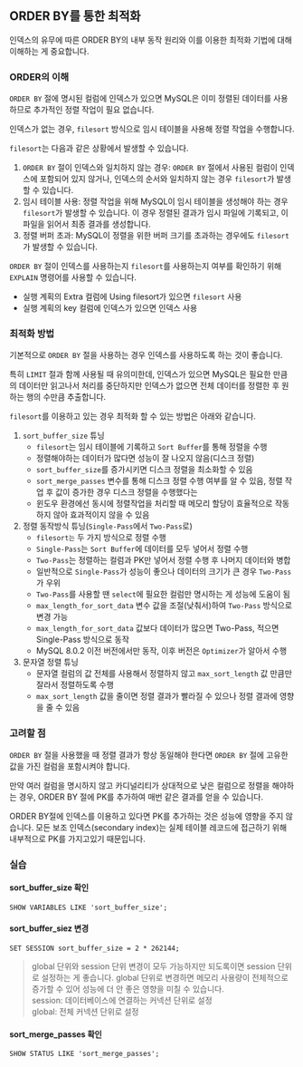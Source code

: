## ORDER BY를 통한 최적화

인덱스의 유무에 따른 ORDER BY의 내부 동작 원리와 이를 이용한 최적화 기법에 대해 이해하는 게 중요합니다.

### ORDER의 이해

`ORDER BY` 절에 명시된 컬럼에 인덱스가 있으면 MySQL은 이미 정렬된 데이터를 사용하므로 추가적인 정렬 작업이 필요 없습니다.

인덱스가 없는 경우, `filesort` 방식으로 임시 테이블을 사용해 정렬 작업을 수행합니다.

`filesort`는 다음과 같은 상황에서 발생할 수 있습니다.

1. `ORDER BY` 절이 인덱스와 일치하지 않는 경우: `ORDER BY` 절에서 사용된 컬럼이 인덱스에 포함되어 있지 않거나, 인덱스의 순서와 일치하지 않는 경우 `filesort`가 발생할 수 있습니다.
1. 임시 테이블 사용: 정렬 작업을 위해 MySQL이 임시 테이블을 생성해야 하는 경우 `filesort`가 발생할 수 있습니다. 이 경우 정렬된 결과가 임시 파일에 기록되고, 이 파일을 읽어서 최종 결과를 생성합니다.
1. 정렬 버퍼 초과: MySQL이 정렬을 위한 버퍼 크기를 초과하는 경우에도 `filesort`가 발생할 수 있습니다.

`ORDER BY` 절이 인덱스를 사용하는지 `filesort`를 사용하는지 여부를 확인하기 위해 `EXPLAIN` 명령어를 사용할 수 있습니다.

* 실행 계획의 Extra 컬럼에 Using filesort가 있으면 `filesort` 사용
* 실행 계획의 key 컬럼에 인덱스가 있으면 인덱스 사용

### 최적화 방법

기본적으로 `ORDER BY` 절을 사용하는 경우 인덱스를 사용하도록 하는 것이 좋습니다.

특히 `LIMIT` 절과 함께 사용될 때 유의미한데, 인덱스가 있으면 MySQL은 필요한 만큼의 데이터만 읽고나서 처리를 중단하지만 인덱스가 없으면 전체 데이터를 정렬한 후 원하는 행의 수만큼 추출합니다.

`filesort`를 이용하고 있는 경우 최적화 할 수 있는 방법은 아래와 같습니다.

1. `sort_buffer_size` 튜닝
   - `filesort`는 임시 테이블에 기록하고 `Sort Buffer`를 통해 정렬을 수행
   - 정렬해야하는 데이터가 많다면 성능이 잘 나오지 않음(디스크 정렬)
   - `sort_buffer_size`를 증가시키면 디스크 정렬을 최소화할 수 있음
   - `sort_merge_passes` 변수를 통해 디스크 정렬 수행 여부를 알 수 있음, 정렬 작업 후 값이 증가한 경우 디스크 정렬을 수행했다는 
   - 윈도우 환경에선 동시에 정렬작업을 처리할 때 메모리 할당이 효율적으로 작동하지 않아 효과적이지 않을 수 있음
2. 정렬 동작방식 튜닝(`Single-Pass`에서 `Two-Pass`로)
   - `filesort는` 두 가지 방식으로 정렬 수행
   - `Single-Pass`는 `Sort Buffer`에 데이터를 모두 넣어서 정렬 수행
   - `Two-Pass`는 정렬하는 컬럼과 PK만 넣어서 정렬 수행 후 나머지 데이터와 병합
   - 일반적으로 `Single-Pass`가 성능이 좋으나 데이터의 크기가 큰 경우 `Two-Pass`가 우위
   - `Two-Pass`를 사용할 땐 `select`에 필요한 컬럼만 명시하는 게 성능에 도움이 됨 
   - `max_length_for_sort_data` 변수 값을 조절(낮춰서)하여 `Two-Pass` 방식으로 변경 가능
   - `max_length_for_sort_data` 값보다 데이터가 많으면 Two-Pass, 적으면 Single-Pass 방식으로 동작
   - MySQL 8.0.2 이전 버전에서만 동작, 이후 버전은 `Optimizer`가 알아서 수행
3. 문자열 정렬 튜닝
   - 문자열 컬럼의 값 전체를 사용해서 정렬하지 않고 `max_sort_length` 값 만큼만 잘라서 정렬하도록 수행
   - `max_sort_length` 값을 줄이면 정렬 결과가 빨라질 수 있으나 정렬 결과에 영향을 줄 수 있음

### 고려할 점

`ORDER BY` 절을 사용했을 때 정렬 결과가 항상 동일해야 한다면 `ORDER BY` 절에 고유한 값을 가진 컬럼을 포함시켜야 합니다.

만약 여러 컬럼을 명시하지 않고 카디널리티가 상대적으로 낮은 컬럼으로 정렬을 해야하는 경우, ORDER BY 절에 PK를 추가하여 매번 같은 결과를 얻을 수 있습니다.

ORDER BY절에 인덱스를 이용하고 있다면 PK를 추가하는 것은 성능에 영향을 주지 않습니다. 모든 보조 인덱스(secondary index)는 실제 테이블 레코드에 접근하기 위해 내부적으로 PK를 가지고있기 때문입니다.

### 실습

#### sort_buffer_size 확인

```mysql
SHOW VARIABLES LIKE 'sort_buffer_size';
```

#### sort_buffer_siez 변경

```mysql
SET SESSION sort_buffer_size = 2 * 262144;
```

> global 단위와 session 단위 변경이 모두 가능하지만 되도록이면 session 단위로 설정하는 게 좋습니다. global 단위로 변경하면 메모리 사용량이 전체적으로 증가할 수 있어 성능에 더 안 좋은 영향을 미칠 수 있습니다.    
> session: 데이터베이스에 연결하는 커넥션 단위로 설정  
> global: 전체 커넥션 단위로 설정  

#### sort_merge_passes 확인

```mysql
SHOW STATUS LIKE 'sort_merge_passes';
```

